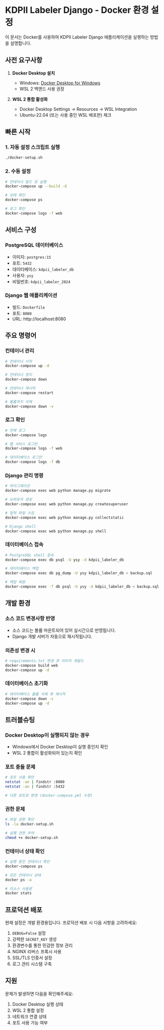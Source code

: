 # KDPII Labeler Django - Docker 환경 설정

이 문서는 Docker를 사용하여 KDPII Labeler Django 애플리케이션을 실행하는 방법을 설명합니다.

## 사전 요구사항

1. **Docker Desktop 설치**
   - Windows: [Docker Desktop for Windows](https://docs.docker.com/desktop/windows/install/)
   - WSL 2 백엔드 사용 권장

2. **WSL 2 통합 활성화**
   - Docker Desktop Settings → Resources → WSL Integration
   - Ubuntu-22.04 (또는 사용 중인 WSL 배포판) 체크

## 빠른 시작

### 1. 자동 설정 스크립트 실행
```bash
./docker-setup.sh
```

### 2. 수동 설정
```bash
# 컨테이너 빌드 및 실행
docker-compose up --build -d

# 상태 확인
docker-compose ps

# 로그 확인
docker-compose logs -f web
```

## 서비스 구성

### PostgreSQL 데이터베이스
- 이미지: `postgres:15`
- 포트: `5432`
- 데이터베이스: `kdpii_labeler_db`
- 사용자: `ysy`
- 비밀번호: `kdpii_labeler_2024`

### Django 웹 애플리케이션
- 빌드: `Dockerfile`
- 포트: `8080`
- URL: http://localhost:8080

## 주요 명령어

### 컨테이너 관리
```bash
# 컨테이너 시작
docker-compose up -d

# 컨테이너 정지
docker-compose down

# 컨테이너 재시작
docker-compose restart

# 볼륨까지 삭제
docker-compose down -v
```

### 로그 확인
```bash
# 전체 로그
docker-compose logs

# 웹 서비스 로그만
docker-compose logs -f web

# 데이터베이스 로그만
docker-compose logs -f db
```

### Django 관리 명령
```bash
# 마이그레이션
docker-compose exec web python manage.py migrate

# 슈퍼유저 생성
docker-compose exec web python manage.py createsuperuser

# 정적 파일 수집
docker-compose exec web python manage.py collectstatic

# Django shell
docker-compose exec web python manage.py shell
```

### 데이터베이스 접속
```bash
# PostgreSQL shell 접속
docker-compose exec db psql -U ysy -d kdpii_labeler_db

# 데이터베이스 백업
docker-compose exec db pg_dump -U ysy kdpii_labeler_db > backup.sql

# 백업 복원
docker-compose exec -T db psql -U ysy -d kdpii_labeler_db < backup.sql
```

## 개발 환경

### 소스 코드 변경사항 반영
- 소스 코드는 볼륨 마운트되어 있어 실시간으로 반영됩니다.
- Django 개발 서버가 자동으로 재시작됩니다.

### 의존성 변경 시
```bash
# requirements.txt 변경 후 이미지 재빌드
docker-compose build web
docker-compose up -d
```

### 데이터베이스 초기화
```bash
# 데이터베이스 볼륨 삭제 후 재시작
docker-compose down -v
docker-compose up -d
```

## 트러블슈팅

### Docker Desktop이 실행되지 않는 경우
- Windows에서 Docker Desktop이 실행 중인지 확인
- WSL 2 통합이 활성화되어 있는지 확인

### 포트 충돌 문제
```bash
# 포트 사용 확인
netstat -an | findstr :8080
netstat -an | findstr :5432

# 다른 포트로 변경 (docker-compose.yml 수정)
```

### 권한 문제
```bash
# 파일 권한 확인
ls -la docker-setup.sh

# 실행 권한 부여
chmod +x docker-setup.sh
```

### 컨테이너 상태 확인
```bash
# 실행 중인 컨테이너 확인
docker-compose ps

# 모든 컨테이너 상태
docker ps -a

# 리소스 사용량
docker stats
```

## 프로덕션 배포

현재 설정은 개발 환경용입니다. 프로덕션 배포 시 다음 사항을 고려하세요:

1. `DEBUG=False` 설정
2. 강력한 `SECRET_KEY` 생성
3. 환경변수를 통한 민감한 정보 관리
4. NGINX 리버스 프록시 사용
5. SSL/TLS 인증서 설정
6. 로그 관리 시스템 구축

## 지원

문제가 발생하면 다음을 확인해주세요:
1. Docker Desktop 실행 상태
2. WSL 2 통합 설정
3. 네트워크 연결 상태
4. 포트 사용 가능 여부